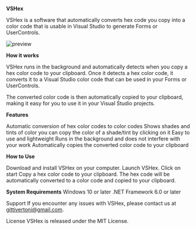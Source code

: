 **VSHex**

VSHex is a software that automatically converts hex code you copy into a color code that is usable in Visual Studio to generate Forms or UserControls.

![preview](https://user-images.githubusercontent.com/87282960/229758343-da1ead35-5602-4a81-834a-8239177c2bc2.png)


**How it works**

VSHex runs in the background and automatically detects when you copy a hex color code to your clipboard. Once it detects a hex color code, it converts it to a Visual Studio color code that can be used in your Forms or UserControls.

The converted color code is then automatically copied to your clipboard, making it easy for you to use it in your Visual Studio projects.

**Features**

Automatic conversion of hex color codes to color codes
Shows shades and tints of color
you can copy the color of a shade/tint by clicking on it
Easy to use and lightweight
Runs in the background and does not interfere with your work
Automatically copies the converted color code to your clipboard

**How to Use**

Download and install VSHex on your computer.
Launch VSHex.
Click on start
Copy a hex color code to your clipboard.
The hex code will be automatically converted to a color code and copied to your clipboard.

**System Requirements**
Windows 10 or later
.NET Framework 6.0 or later


Support
If you encounter any issues with VSHex, please contact us at gittivertoni@gmail.com.

License
VSHex is released under the MIT License.
